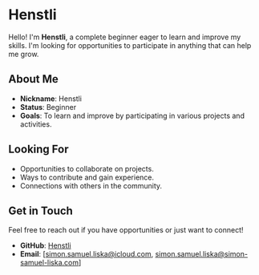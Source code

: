# Henstli

Hello! I'm **Henstli**, a complete beginner eager to learn and improve my skills. I'm looking for opportunities to participate in anything that can help me grow.

## About Me

- **Nickname**: Henstli
- **Status**: Beginner
- **Goals**: To learn and improve by participating in various projects and activities.

## Looking For

- Opportunities to collaborate on projects.
- Ways to contribute and gain experience.
- Connections with others in the community.

## Get in Touch

Feel free to reach out if you have opportunities or just want to connect!

- **GitHub**: [Henstli](https://github.com/Henstli)
- **Email**: [simon.samuel.liska@icloud.com, simon.samuel.liska@simon-samuel-liska.com]
